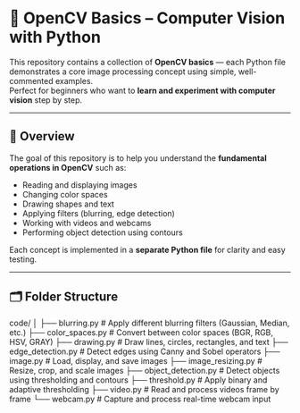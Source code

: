 # 🧠 OpenCV Basics – Computer Vision with Python

This repository contains a collection of **OpenCV basics** — each Python file demonstrates a core image processing concept using simple, well-commented examples.  
Perfect for beginners who want to **learn and experiment with computer vision** step by step.

---

## 📘 Overview

The goal of this repository is to help you understand the **fundamental operations in OpenCV** such as:
- Reading and displaying images
- Changing color spaces
- Drawing shapes and text
- Applying filters (blurring, edge detection)
- Working with videos and webcams
- Performing object detection using contours

Each concept is implemented in a **separate Python file** for clarity and easy testing.

---

## 🗂 Folder Structure

code/
│
├── blurring.py # Apply different blurring filters (Gaussian, Median, etc.)
├── color_spaces.py # Convert between color spaces (BGR, RGB, HSV, GRAY)
├── drawing.py # Draw lines, circles, rectangles, and text
├── edge_detection.py # Detect edges using Canny and Sobel operators
├── image.py # Load, display, and save images
├── image_resizing.py # Resize, crop, and scale images
├── object_detection.py # Detect objects using thresholding and contours
├── threshold.py # Apply binary and adaptive thresholding
├── video.py # Read and process videos frame by frame
└── webcam.py # Capture and process real-time webcam input 

